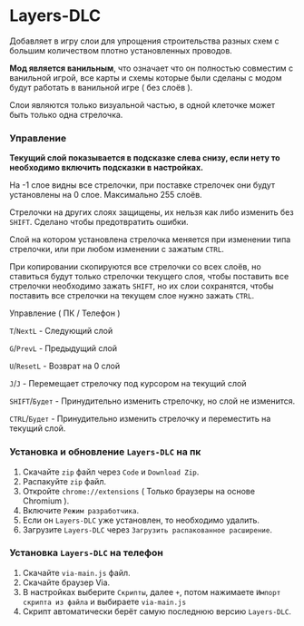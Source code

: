 # Layers-DLC
Добавляет в игру слои для упрощения строительства разных схем с большим количеством плотно установленных проводов.

**Мод является ванильным**, что означает что он полностью совместим с ванильной игрой, все карты и схемы которые были сделаны с модом будут работать в ванильной игре ( без слоёв ).

Слои являются только визуальной частью, в одной клеточке может быть только одна стрелочка.

### Управление
**Текущий слой показывается в подсказке слева снизу, если нету то необходимо включить подсказки в настройках.**

На -1 слое видны все стрелочки, при поставке стрелочек они будут установлены на 0 слое. Максимально 255 слоёв.

Стрелочки на других слоях защищены, их нельзя как либо изменить без `SHIFT`. Сделано чтобы предотвратить ошибки.

Слой на котором установлена стрелочка меняется при изменении типа стрелочки, или при любом изменении с зажатым `CTRL`.

При копировании скопируются все стрелочки со всех слоёв, но ставиться будут только стрелочки текущего слоя, чтобы поставить все стрелочки необходимо зажать `SHIFT`, но их слои сохранятся, чтобы поставить все стрелочки на текущем слое нужно зажать `CTRL`.

Управление ( ПК / Телефон )

`T`/`NextL` - Следующий слой

`G`/`PrevL` - Предыдущий слой

`U`/`ResetL` - Возврат на 0 слой

`J`/`J` - Перемещает стрелочку под курсором на текущий слой

`SHIFT`/`Будет` - Принудительно изменить стрелочку, но слой не изменится.

`CTRL`/`Будет` - Принудительно изменить стрелочку и переместить на текущий слой.

### Установка и обновление `Layers-DLC` на пк
1. Скачайте `zip` файл через `Code` и `Download Zip`.
2. Распакуйте `zip` файл.
3. Откройте `chrome://extensions` ( Только браузеры на основе Chromium ).
4. Включите `Режим разработчика`.
5. Если он `Layers-DLC` уже установлен, то необходимо удалить.
6. Загрузите `Layers-DLC` через `Загрузить распакованное расширение`.

### Установка `Layers-DLC` на телефон
1. Скачайте `via-main.js` файл.
2. Скачайте браузер Via.
3. В настройках выберите `Скрипты`, далее `+`, потом нажимаете `Импорт скрипта из файла` и выбираете `via-main.js`
4. Скрипт автоматически берёт самую последнюю версию `Layers-DLC`.
